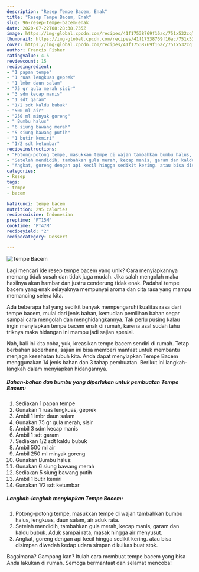 ```yaml
---
description: "Resep Tempe Bacem, Enak"
title: "Resep Tempe Bacem, Enak"
slug: 96-resep-tempe-bacem-enak
date: 2020-07-22T08:28:38.735Z
image: https://img-global.cpcdn.com/recipes/41f17538769f16ac/751x532cq70/tempe-bacem-foto-resep-utama.jpg
thumbnail: https://img-global.cpcdn.com/recipes/41f17538769f16ac/751x532cq70/tempe-bacem-foto-resep-utama.jpg
cover: https://img-global.cpcdn.com/recipes/41f17538769f16ac/751x532cq70/tempe-bacem-foto-resep-utama.jpg
author: Francis Fisher
ratingvalue: 4.5
reviewcount: 15
recipeingredient:
- "1 papan tempe"
- "1 ruas lengkuas geprek"
- "1 lmbr daun salam"
- "75 gr gula merah sisir"
- "3 sdm kecap manis"
- "1 sdt garam"
- "1/2 sdt kaldu bubuk"
- "500 ml air"
- "250 ml minyak goreng"
- " Bumbu halus"
- "6 siung bawang merah"
- "5 siung bawang putih"
- "1 butir kemiri"
- "1/2 sdt ketumbar"
recipeinstructions:
- "Potong-potong tempe, masukkan tempe di wajan tambahkan bumbu halus, lengkuas, daun salam, air aduk rata."
- "Setelah mendidih, tambahkan gula merah, kecap manis, garam dan kaldu bubuk. Aduk sampai rata, masak hingga air menyusut."
- "Angkat, goreng dengan api kecil hingga sedikit kering. atau bisa disimpan diwadah kedap udara simpan dikulkas buat stok."
categories:
- Resep
tags:
- tempe
- bacem

katakunci: tempe bacem 
nutrition: 295 calories
recipecuisine: Indonesian
preptime: "PT15M"
cooktime: "PT47M"
recipeyield: "2"
recipecategory: Dessert

---
```



![Tempe Bacem](https://img-global.cpcdn.com/recipes/41f17538769f16ac/751x532cq70/tempe-bacem-foto-resep-utama.jpg)

Lagi mencari ide resep tempe bacem yang unik? Cara menyiapkannya memang tidak susah dan tidak juga mudah. Jika salah mengolah maka hasilnya akan hambar dan justru cenderung tidak enak. Padahal tempe bacem yang enak selayaknya mempunyai aroma dan cita rasa yang mampu memancing selera kita.



Ada beberapa hal yang sedikit banyak mempengaruhi kualitas rasa dari tempe bacem, mulai dari jenis bahan, kemudian pemilihan bahan segar sampai cara mengolah dan menghidangkannya. Tak perlu pusing kalau ingin menyiapkan tempe bacem enak di rumah, karena asal sudah tahu triknya maka hidangan ini mampu jadi sajian spesial.


Nah, kali ini kita coba, yuk, kreasikan tempe bacem sendiri di rumah. Tetap berbahan sederhana, sajian ini bisa memberi manfaat untuk membantu menjaga kesehatan tubuh kita. Anda dapat menyiapkan Tempe Bacem menggunakan 14 jenis bahan dan 3 tahap pembuatan. Berikut ini langkah-langkah dalam menyiapkan hidangannya.

<!--inarticleads1-->

##### Bahan-bahan dan bumbu yang diperlukan untuk pembuatan Tempe Bacem:

1. Sediakan 1 papan tempe
1. Gunakan 1 ruas lengkuas, geprek
1. Ambil 1 lmbr daun salam
1. Gunakan 75 gr gula merah, sisir
1. Ambil 3 sdm kecap manis
1. Ambil 1 sdt garam
1. Sediakan 1/2 sdt kaldu bubuk
1. Ambil 500 ml air
1. Ambil 250 ml minyak goreng
1. Gunakan  Bumbu halus:
1. Gunakan 6 siung bawang merah
1. Sediakan 5 siung bawang putih
1. Ambil 1 butir kemiri
1. Gunakan 1/2 sdt ketumbar




<!--inarticleads2-->

##### Langkah-langkah menyiapkan Tempe Bacem:

1. Potong-potong tempe, masukkan tempe di wajan tambahkan bumbu halus, lengkuas, daun salam, air aduk rata.
1. Setelah mendidih, tambahkan gula merah, kecap manis, garam dan kaldu bubuk. Aduk sampai rata, masak hingga air menyusut.
1. Angkat, goreng dengan api kecil hingga sedikit kering. atau bisa disimpan diwadah kedap udara simpan dikulkas buat stok.




Bagaimana? Gampang kan? Itulah cara membuat tempe bacem yang bisa Anda lakukan di rumah. Semoga bermanfaat dan selamat mencoba!
